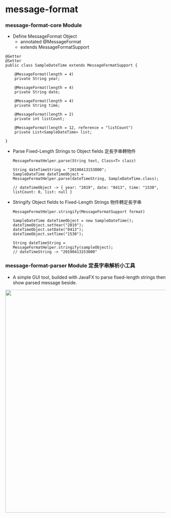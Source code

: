 # message-format

### message-format-core Module

* Define MessageFormat Object
    * annotated @MessageFormat
    * extends MessageFormatSupport
```
@Getter
@Setter
public class SampleDateTime extends MessageFormatSupport {

    @MessageFormat(length = 4)
    private String year;

    @MessageFormat(length = 4)
    private String date;

    @MessageFormat(length = 4)
    private String time;

    @MessageFormat(length = 2)
    private int listCount;

    @MessageFormat(length = 12, reference = "listCount")
    private List<SampleDateTime> list;

}
```

* Parse Fixed-Length Strings to Object fields 定長字串轉物件

   `MessageFormatHelper.parse(String text, Class<T> clazz)`
   ```
   String dateTimeString = "20190413153000";
   SampleDateTime dateTimeObject = MessageFormatHelper.parse(dateTimeString, SampleDateTime.class);

   // dateTimeObject -> { year: "2019", date: "0413", time: "1530", listCount: 0, list: null }
   ```

* Stringify Object fields to Fixed-Length Strings 物件轉定長字串

   `MessageFormatHelper.stringify(MessageFormatSupport format)`
   ```
   SampleDateTime dateTimeObject = new SampleDateTime();
   dateTimeObject.setYear("2019");
   dateTimeObject.setDate("0413");
   dateTimeObject.setTime("1530");

   String dateTimeString = MessageFormatHelper.stringify(sampleObject);
   // dateTimeString -> "20190413153000"
   ```

### message-format-parser Module 定長字串解析小工具
* A simple GUI tool, builded with JavaFX to parse fixed-length strings then show parsed message beside.
<img src="https://i.imgur.com/S1E0GBz.jpg" width="700">
